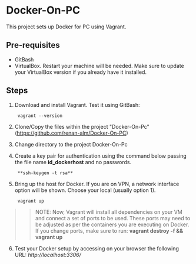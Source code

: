 # Docker-On-PC
This project sets up Docker for PC using Vagrant. 


## Pre-requisites
- GitBash
- VirtualBox. Restart your machine will be needed. Make sure to update your VirtualBox version if you already have it installed.


			

## Steps
1. Download and install Vagrant. Test it using GitBash:

		vagrant --version

2. Clone/Copy the files within the project "Docker-On-Pc" (https://github.com/renan-alm/Docker-On-PC)

3. Change directory to the project Docker-On-Pc

4. Create a key pair for authentication using the command below passing the file name **id_dockerhost** and no passwords.

		**ssh-keygen -t rsa**


5. Bring up the host for Docker. If you are on VPN, a network interface option will be shown. Choose your local (usually option 1).
 
		vagrant up

>> NOTE: Now, Vagrant will install all dependencies on your VM and connect a set of ports to be used. These ports may need to be adjusted as per the containers you are executing on Docker. If you change ports, make sure to run: **vagrant destroy -f && vagrant up**

6. Test your Docker setup by accessing on your browser the following URL:
	_http://localhost:3306/_
